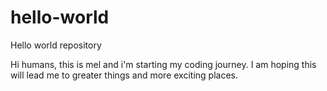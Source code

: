 # hello-world
Hello world repository

Hi humans, 
this is mel and i'm starting my coding journey. I am hoping this will lead me to greater things and more exciting places.
